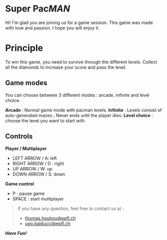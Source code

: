 # Super Pac*MAN*

Hi! I'm glad you are joining us for a game session. This game was made with love and passion. I hope you will enjoy it.

# Principle

To win this game, you need to survive through the different levels. Collect all the diamonds to increase your score and pass the level.

## Game modes

You can choose between 3 different modes : arcade, infinite and level choice.

**Arcade** : Normal game mode with pacman levels.
**Infinite** : Levels consist of auto-generated mazes ; Never ends until the player dies.
**Level choice** : choose the level you want to start with

## Controls

**Player / Multiplayer**
- LEFT ARROW / A:     left
- RIGHT ARROW / D :    right
- UP ARROW / W:       up
- DOWN ARROW / S:     down

**Game control**
- P : pause game
- SPACE : start multiplayer

>If you have any question, feel free to contact us at :
>- thomas.houhou@epfl.ch
>- ugo.balducci@epfl.ch


***Have Fun!***